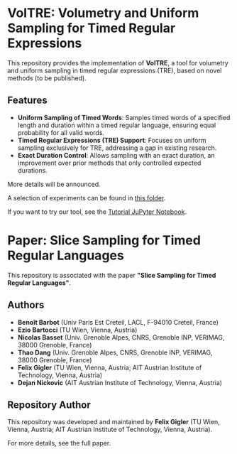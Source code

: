 # VolTRE: Volumetry and Uniform Sampling for Timed Regular Expressions

This repository provides the implementation of **VolTRE**, a tool for volumetry and uniform sampling in timed regular expressions (TRE), based on novel methods (to be published).

## Features

- **Uniform Sampling of Timed Words**: Samples timed words of a specified length and duration within a timed regular language, ensuring equal probability for all valid words.
- **Timed Regular Expressions (TRE) Support**: Focuses on uniform sampling exclusively for TRE, addressing a gap in existing research.
- **Exact Duration Control**: Allows sampling with an exact duration, an improvement over prior methods that only controlled expected durations.

More details will be announced.

A selection of experiments can be found in [this folder](./experiments/paper_experiments).

If you want to try our tool, see the [Tutorial JuPyter Notebook](tutorial.ipynb).


# Paper: Slice Sampling for Timed Regular Languages

This repository is associated with the paper **"Slice Sampling for Timed Regular Languages"**.

## Authors

- **Benoît Barbot** (Univ Paris Est Creteil, LACL, F-94010 Creteil, France)
- **Ezio Bartocci** (TU Wien, Vienna, Austria)
- **Nicolas Basset** (Univ. Grenoble Alpes, CNRS, Grenoble INP, VERIMAG, 38000 Grenoble, France)
- **Thao Dang** (Univ. Grenoble Alpes, CNRS, Grenoble INP, VERIMAG, 38000 Grenoble, France)
- **Felix Gigler** (TU Wien, Vienna, Austria; AIT Austrian Institute of Technology, Vienna, Austria)
- **Dejan Nickovic** (AIT Austrian Institute of Technology, Vienna, Austria)

## Repository Author

This repository was developed and maintained by **Felix Gigler** (TU Wien, Vienna, Austria; AIT Austrian Institute of Technology, Vienna, Austria).


For more details, see the full paper.
